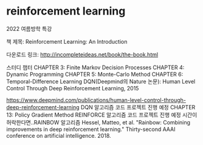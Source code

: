 # reinforcement learning
2022 여름방학 특강

책 제목: Reinforcement Learning: An Introduction

다운로드 링크: http://incompleteideas.net/book/the-book.html

스터디 챕터
CHAPTER 3: Finite Markov Decision Processes
CHAPTER 4: Dynamic Programming
CHAPTER 5: Monte-Carlo Method
CHAPTER 6: Temporal-Difference Learning
DQN(Deepmind의 Nature 논문): Human Level Control Through Deep Reinforcement Learning, 2015


https://www.deepmind.com/publications/human-level-control-through-deep-reinforcement-learning
DQN 알고리즘 코드 프로젝트 진행 예정
CHAPTER 13: Policy Gradient Method
REINFORCE 알고리즘 코드 프로젝트 진행 예정
시간이 허락한다면..RAINBOW 알고리즘
Hessel, Matteo, et al. "Rainbow: Combining improvements in deep reinforcement learning." Thirty-second AAAI conference on artificial intelligence. 2018.
